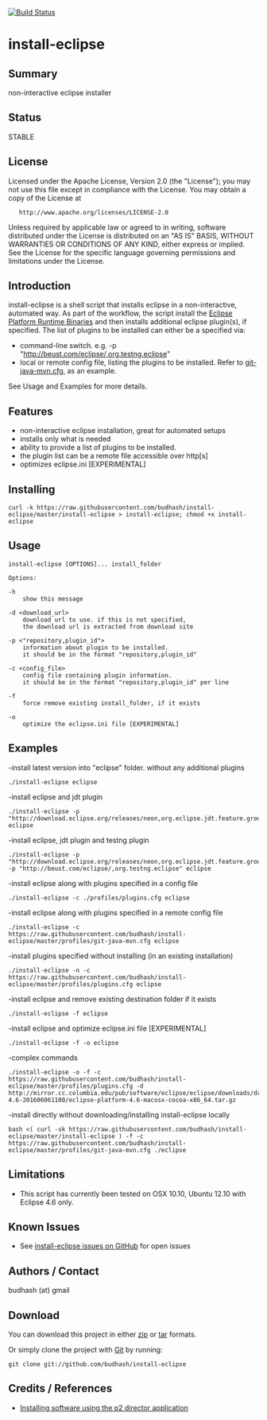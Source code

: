 [![Build Status](https://travis-ci.org/budhash/install-eclipse.png?branch=master)](https://travis-ci.org/budhash/install-eclipse)

# install-eclipse

## Summary
non-interactive eclipse installer

## Status 
STABLE

## License
Licensed under the Apache License, Version 2.0 (the "License");
you may not use this file except in compliance with the License.
You may obtain a copy of the License at

       http://www.apache.org/licenses/LICENSE-2.0

Unless required by applicable law or agreed to in writing, software
distributed under the License is distributed on an "AS IS" BASIS,
WITHOUT WARRANTIES OR CONDITIONS OF ANY KIND, either express or implied.
See the License for the specific language governing permissions and
limitations under the License.

## Introduction
install-eclipse is a shell script that installs eclipse in a non-interactive, 
automated way. As part of the workflow, the script install the [Eclipse Platform 
Runtime Binaries](http://www.eclipse.org/downloads/moreinfo/custom.php) and then
installs additional eclipse plugin(s), if specified. 
The list of plugins to be installed can either be a specified via:
* command-line switch. e.g. -p "http://beust.com/eclipse/,org.testng.eclipse"
* local or remote config file, listing the plugins to be installed. 
Refer to [git-java-mvn.cfg](https://github.com/budhash/install-eclipse/blob/master/profiles/git-java-mvn.cfg), as an example.

See Usage and Examples for more details. 

## Features 

* non-interactive eclipse installation, great for automated setups
* installs only what is needed
* ability to provide a list of plugins to be installed. 
* the plugin list can be a remote file accessible over http[s]
* optimizes eclipse.ini [EXPERIMENTAL]

## Installing

    curl -k https://raw.githubusercontent.com/budhash/install-eclipse/master/install-eclipse > install-eclipse; chmod +x install-eclipse

## Usage

    install-eclipse [OPTIONS]... install_folder

    Options:

    -h                          
        show this message
        
    -d <download_url>           
        download url to use. if this is not specified, 
        the download url is extracted from download site
        
    -p <"repository,plugin_id">   
        information about plugin to be installed. 
        it should be in the format "repository,plugin_id"
        
    -c <config_file>            
        config file containing plugin information. 
        it should be in the format "repository,plugin_id" per line
        
    -f                          
        force remove existing install_folder, if it exists
        
    -o                      
        optimize the eclipse.ini file [EXPERIMENTAL]

## Examples
-install latest version into "eclipse" folder. without any additional plugins

    ./install-eclipse eclipse

-install eclipse and jdt plugin

    ./install-eclipse -p "http://download.eclipse.org/releases/neon,org.eclipse.jdt.feature.group" eclipse
    
-install eclipse, jdt plugin and testng plugin

    ./install-eclipse -p "http://download.eclipse.org/releases/neon,org.eclipse.jdt.feature.group" -p "http://beust.com/eclipse/,org.testng.eclipse" eclipse
    
-install eclipse along with plugins specified in a config file

    ./install-eclipse -c ./profiles/plugins.cfg eclipse
    
-install eclipse along with plugins specified in a remote config file

    ./install-eclipse -c https://raw.githubusercontent.com/budhash/install-eclipse/master/profiles/git-java-mvn.cfg eclipse
    
-install plugins specified without installing (in an existing installation)

    ./install-eclipse -n -c https://raw.githubusercontent.com/budhash/install-eclipse/master/profiles/plugins.cfg eclipse
    
-install eclipse and remove existing destination folder if it exists

    ./install-eclipse -f eclipse
    
-install eclipse and optimize eclipse.ini file [EXPERIMENTAL]

    ./install-eclipse -f -o eclipse
    
-complex commands

    ./install-eclipse -o -f -c https://raw.githubusercontent.com/budhash/install-eclipse/master/profiles/plugins.cfg -d http://mirror.cc.columbia.edu/pub/software/eclipse/eclipse/downloads/drops4/R-4.6-201606061100/eclipse-platform-4.6-macosx-cocoa-x86_64.tar.gz

-install directly without downloading/installing install-eclipse locally 

    bash <( curl -sk https://raw.githubusercontent.com/budhash/install-eclipse/master/install-eclipse ) -f -c https://raw.githubusercontent.com/budhash/install-eclipse/master/profiles/git-java-mvn.cfg ./eclipse

## Limitations
* This script has currently been tested on OSX 10.10, Ubuntu 12.10 with Eclipse 4.6 only. 

## Known Issues
* See [install-eclipse issues on GitHub](https://github.com/budhash/install-eclipse/issues) for open issues

## Authors / Contact
budhash (at) gmail

## Download
You can download this project in either [zip](http://github.com/budhash/install-eclipse/zipball/master) or [tar](http://github.com/budhash/install-eclipse/tarball/master) formats.

Or simply clone the project with [Git](http://git-scm.com/) by running:

    git clone git://github.com/budhash/install-eclipse

## Credits / References
* [Installing software using the p2 director application](http://help.eclipse.org/indigo/index.jsp?topic=%2Forg.eclipse.platform.doc.isv%2Freference%2Fmisc%2Fupdate_standalone.html)
